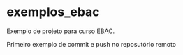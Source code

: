 # exemplos_ebac
Exemplo de projeto para curso EBAC.

Primeiro exemplo de commit e push no reposutório remoto
